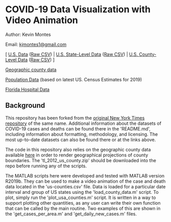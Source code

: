 # COVID-19 Data Visualization with Video Animation

Author: Kevin Montes

Email: kjmontes1@gmail.com

[ [U.S. Data](us.csv) ([Raw CSV](https://raw.githubusercontent.com/nytimes/covid-19-data/master/us.csv)) | [U.S. State-Level Data](us-states.csv) ([Raw CSV](https://raw.githubusercontent.com/nytimes/covid-19-data/master/us-states.csv)) | [U.S. County-Level Data](us-counties.csv) ([Raw CSV](https://raw.githubusercontent.com/nytimes/covid-19-data/master/us-counties.csv)) ]

[Geographic county data](https://www.sciencebase.gov/catalog/item/52c79543e4b060b9ebca5bf4)

[Population Data](https://www.census.gov/newsroom/press-kits/2020/pop-estimates-county-metro.html) (based on latest US. Census Estimates for 2019)

[Florida Hospital Data](https://bi.ahca.myflorida.com/t/ABICC/views/Public/COVIDHospitalizationsCounty?%3AisGuestRedirectFromVizportal=y&%3Aembed=y&fbclid=IwAR1Vidbf3ZOBVYSJynGR_5AH6IqmD2mfkaab8b9V-w-bQmTmPUSc6jNR0a4)

## Background

This repository has been forked from the [original New York Times repository](https://github.com/nytimes/covid-19-data) of the same name. Additional information about the datasets of COVID-19 cases and deaths can be found there in the 'README.md', including information about formatting, methodology, and licensing. The most up-to-date datasets can also be found there or at the links above.

The code in this repository also relies on the geographic county data available [here](https://www.sciencebase.gov/catalog/item/52c79543e4b060b9ebca5bf4) in order to render geographical projections of county boundaries. The 'tl_2012_us_county.zip' should be downloaded into the repo before running any of the scripts. 

The MATLAB scripts here were developed and tested with MATLAB version R2019b. They can be used to make a video animation of the case and death data located in the 'us-counties.csv' file. Data is loaded for a particular date interval and group of US states using the 'load_county_data.m' script. To plot, simply run the 'plot_usa_counties.m' script. It is written in a way to support plotting other quantities, as any user can write their own function that can be called by the main routine. Two examples of this are shown in the 'get_cases_per_area.m' and 'get_daily_new_cases.m' files.